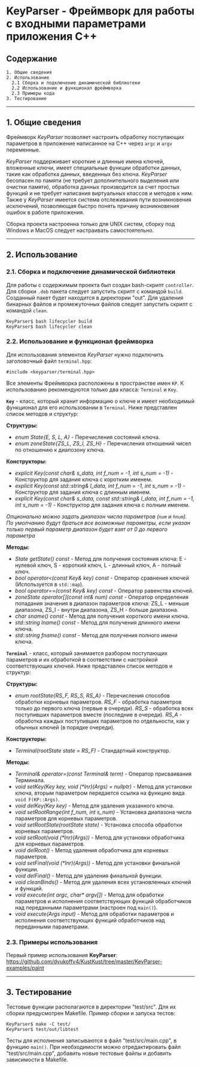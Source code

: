 # KeyParser - Фреймворк для работы с входными параметрами приложения C++

## **Содержание**

    1. Общие сведения
    2. Использование
      2.1 Сборка и подключение динамической библиотеки
      2.2 Использование и функционал фреймворка
      2.3 Примеры кода
    3. Тестирование

---
## **1. Общие сведения**
Фреймворк *KeyParser* позволяет настроить обработку поступающих параметров в приложение написанное на C++ через `argc` и `argv` переменные.

*KeyParser* поддерживает короткие и длинные имена ключей, вложенные ключи, имеет специальные функции обработки данных, такие как обработка данных, введенных без ключа.
*KeyParser* бесопасен по памяти (не требует дополнительного выделения или очистки памяти), обработка данных производится за счет простых функций и не требует написания виртуальных классов и методов к ним.
Также у *KeyParser* имеется система отслеживания пути возникновения исключений, позволяющая быстро понять причину возникновения ошибок в работе приложения.

Сборка проекта настроенна только для UNIX систем, сборку под Windows и MacOS следует настраивать самостоятельно.

---
## **2. Использование**

### **2.1. Сборка и подключение динамической библиотеки**

Для работы с содержимым проекта был создан bash-скрипт `controller`.
Для сборки `.deb` пакета следует запустить скрипт с командой `build`. Созданный пакет будет находится в директории "out".
Для удаления бинарных файлов и промежуточных файлов следует запустить скрипт с командой `clean`.

    KeyParser$ bash lifecycler build
    KeyParser$ bash lifecycler clean

### **2.2. Использование и функционал фреймворка**
Для использования элементов *KeyParser* нужно подключить заголовочный файл `terminal.hpp`:

    #include <keyparser/terminal.hpp>

Все элементы Фреймворка расположены в пространстве имен `KP`. К использованию рекомендуются только два класса: `Terminal` и `Key`.

**`Key`** - класс, который хранит информацию о ключе и имеет необходимый функционал для его использовании в `Terminal`. Ниже представлен список методов и структур:

**Структуры:**
* *enum State{E, S, L, A}* - Перечисления состояний ключа.
* *enum zoneState{ZS_L, ZS_I, ZS_H}* - Перечисления отношений чисел по отношению к диапозону ключа.

**Конструкторы:**
* *explicit Key(const char& s_data, int f_num = -1, int s_num = -1)* - Конструктор для задания ключа с коротким именем.
* *explicit Key(const std::string& l_data, int f_num = -1, int s_num = -1)* - Конструктор для задания ключа с длинным именем.
* *explicit Key(const char& s_data, const std::string& l_data, int f_num = -1, int s_num = -1)* - Конструктор для задания ключа с полным именем.

*Опционально можно задать диапазон числа параметров (`num` и `hnum`). По умолчанию будут браться все возможные параметры, если указан только первый параметр диапазон будет взят от 0 до первого параметра*

**Методы:**
* *State getState() const* - Метод для получения состояния ключа: E - нулевой ключ, S - короткий ключ, L - длинный ключ, A - полный ключ.
* *bool operator<(const Key& key) const* - Оператор сравнения ключей (Используется в `std::map`).
* *bool operator==(const Key& key) const* - Оператор равенства ключей.
* *zoneState operator[](const int& num) const* - Оператор определения попадания значения в диапазон параметров ключа: ZS_L - меньше диапазона, ZS_I - внутри диапазона, ZS_H - больше диапазона.
* *char sname() const* - Метод для получения короткого имени ключа.
* *std::string lname() const* - Метод для получения длинного имени ключа.
* *std::string fname() const* - Метод для получения полного имени ключа.

**`Terminal`** - класс, который занимается разбором поступающих параметров и их обработкой в соответствии с настройкой соответствующих ключей. Ниже представлен список методов и структур:

**Структуры:**
* *enum rootState{RS_F, RS_S, RS_A}* - Перечисления способов обработки корневых параметров.
    *RS_F* - обработка параметров только до первого ключа (первые в очереди).
    *RS_S* - обработка всех поступивших параметров вместе (последние в очереди).
    *RS_A* - обработка каждых поступивших параметров по отдельности, как у обычных ключей (в порядке очереди).

**Конструкторы:**
* *Terminal(rootState state = RS_F)* - Стандартный конструктор.

**Методы:**
* *Terminal& operator=(const Terminal& term)* - Оператор присваивания Терминала. 
* *void setKey(Key key, void (\*lnr)(Args) = nullptr)* - Метод для установки ключа, вторым параметром передается ссылка на функцию вида `void F(KP::Args)`.
* *void delKey(Key key)* - Метод для удаления указанного ключа.
* *void setRootRange(int f_num, int s_num)* - Установка диапазона числа параметров для корневых параметров.
* *void setRootState(rootState state)* - Установка способа обработки корневых параметров.
* *void setRoot(void (\*lnr)(Args))* - Метод для установки обработчика для корневых параметров.
* *void delRoot()* - Метод удаления обработчика для корневых параметров.
* *void setFinal(void (\*lnr)(Args))* - Метод для установки финальной функции.
* *void delFinal()* - Метод для удаления финальной функции.
* *void cleanBinds()* - Метод для удаления всех установленных ключей и функций.
* *void execute(int argc, char\* argv[])* - Метод для обработки параметров и исполнения соответствующих функций обработчиков над переданными параметрами (настроен под `main()`).
* *void execute(Args input)* - Метод для обработки параметров и исполнения соответствующих функций обработчиков над переданными параметрами.

### **2.3. Примеры использования**

Первый пример использования **KeyParser**: https://github.com/dyukoffv4/KustKust/tree/master/KeyParser-examples/paint

---
## **3. Тестирование**

Тестовые функции располагаются в директории "test/src". Для их сборки предусмотрен Makefile. Пример сборки и запуска тестов:

    KeyParser$ make -C test/
    KeyParser$ test/out/libtest

Тесты для исполнения записываются в файл "test/src/main.cpp", в функцию `main()`. При необходимости можно отредактировать файл "test/src/main.cpp", добавить новые тестовые файлы и добавить зависимости в Makefile.
